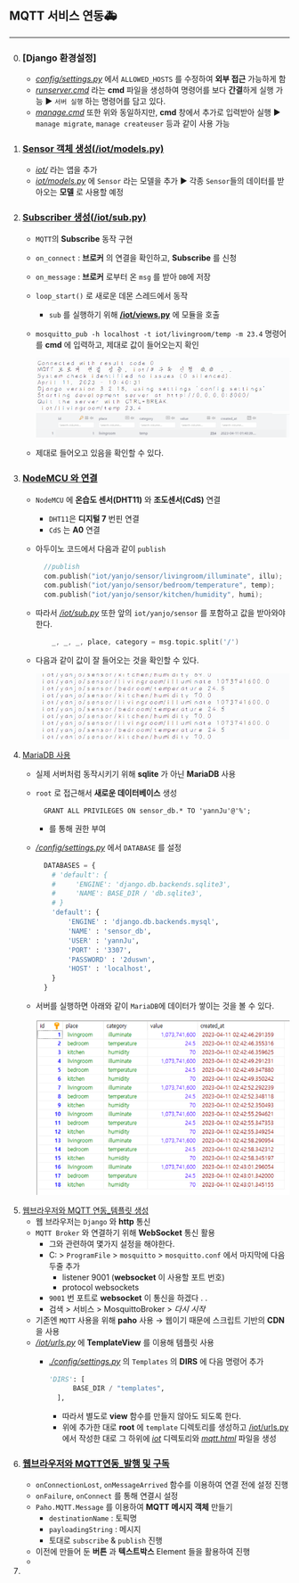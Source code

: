 ## MQTT 서비스 연동🚑
---
0. ### [Django 환경설정]
   - *[config/settings.py](./config/settings.py)*  에서 `ALLOWED_HOSTS` 를 수정하여 **외부 접근** 가능하게 함
   - *[runserver.cmd](./runserver.cmd)* 라는 **cmd** 파일을 생성하여 명령어를 보다 **간결**하게 실행 가능 ▶ `서버 실행` 하는 명령어를 담고 있다.
   - *[manage.cmd](./manage.cmd)* 또한 위와 동일하지만, **cmd** 창에서 추가로 입력받아 실행 ▶ `manage migrate`, `manage createuser` 등과 같이 사용 가능
1.  ### [Sensor 객체 생성(/iot/models.py)](./iot/models.py)
    - *[iot/](./iot/)* 라는 앱을 추가
    - *[iot/models.py](./iot/models.py)* 에 `Sensor` 라는 모델을 추가 ▶ 각종 `Sensor`들의 데이터를 받아오는 **모델** 로 사용할 예정
2.  ### [Subscriber 생성(/iot/sub.py)](./iot/sub.py)
    - `MQTT`의 **Subscribe** 동작 구현
    - `on_connect` : **브로커** 의 연결을 확인하고,   **Subscribe** 를 신청
    - `on_message` : **브로커** 로부터 온 `msg` 를 받아 `DB`에 저장 
    - `loop_start()` 로 새로운 데몬 스레드에서 동작
      - `sub` 를 실행하기 위해 **[/iot/views.py](./iot/views.py)** 에 모듈을 호출
    - `mosquitto_pub -h localhost -t iot/livingroom/temp -m 23.4` 명령어를 **cmd** 에 입력하고, 제대로 값이 들어오는지 확인

        ![](../img/img1.PNG)
        ![](../img/img2.PNG) 
    - 제대로 들어오고 있음을 확인할 수 있다.
3.  ### [NodeMCU 와 연결](./iot/sub.py)
    - `NodeMCU` 에 **온습도 센서(DHT11)**  와 **조도센서(CdS)**   연결
      - `DHT11`은 **디지털 7** 번핀 연결
      - `CdS` 는 **A0** 연결
    - 아두이노 코드에서 다음과 같이 `publish`
     
      ```c
        //publish
        com.publish("iot/yanjo/sensor/livingroom/illuminate", illu);
        com.publish("iot/yanjo/sensor/bedroom/temperature", temp);
        com.publish("iot/yanjo/sensor/kitchen/humidity", humi);
      ```  
    - 따라서 *[/iot/sub.py](./iot/sub.py)* 또한 앞의 `iot/yanjo/sensor` 를 포함하고 값을 받아와야 한다.

        ```c
            _, _, _, place, category = msg.topic.split('/') 
        ```
    - 다음과 같이 값이 잘 들어오는 것을 확인할 수 있다. 

        ![](../img/img3.PNG)
4.  [MariaDB 사용]()
    - 실제 서버처럼 동작시키기 위해 **sqlite** 가 아닌 **MariaDB** 사용
    - `root` 로 접근해서 **새로운 데이터베이스**  생성
      
      ```mysql
        GRANT ALL PRIVILEGES ON sensor_db.* TO 'yannJu'@'%';
      ```
        - 를 통해 권한 부여
    - *[/config/settings.py](./config/settings.py)* 에서 `DATABASE` 를 설정

      ```python
        DATABASES = {
          # 'default': {
          #     'ENGINE': 'django.db.backends.sqlite3',
          #     'NAME': BASE_DIR / 'db.sqlite3',
          # }
          'default': {
              'ENGINE' : 'django.db.backends.mysql',
              'NAME' : 'sensor_db',
              'USER' : 'yannJu',
              'PORT' : '3307',
              'PASSWORD' : '2duswn',
              'HOST' : 'localhost',
          }
        }
      ``` 
    - 서버를 실행하면 아래와 같이 `MariaDB`에 데이터가 쌓이는 것을 볼 수 있다.

      ![](../img/img4.PNG)
5.  [웹브라우저와 MQTT 연동_템플릿 생성](./templates/iot/)
    - 웹 브라우저는 `Django`   와 **http** 통신
    - `MQTT Broker` 와 연결하기 위해 **WebSocket** 통신 활용
      - 그와 관련하여 몇가지 설정을 해야한다.
      - C: > `ProgramFile` > `mosquitto` > `mosquitto.conf` 에서 마지막에 다음 두줄 추가
        - listener 9001 (**websocket** 이 사용할 포트 번호)
        - protocol websockets
      - `9001` 번 포트로 **websocket** 이 통신을 하겠다 . .
      -  검색 > 서비스 > MosquittoBroker > *다시 시작*
    - 기존엔 `MQTT` 사용을 위해 **paho** 사용 → 웹이기 때문에 스크립트 기반의 **CDN** 을 사용 
    - *[/iot/urls.py](./iot/urls.py)* 에 **TemplateView** 를  이용해 템플릿 사용
      - *[./config/settings.py](./config/settings.py)* 의 `Templates` 의 **DIRS** 에 다음 명령어 추가

        ```python
        'DIRS': [
              BASE_DIR / "templates",
          ],
        ```
        - 따라서 별도로 **view** 함수를 만들지 않아도 되도록 한다.
        - 위에 추가한 대로 **root** 에 `template` 디렉토리를 생성하고 [/iot/urls.py](./iot/urls.py)에서 작성한 대로 그 하위에 *[iot](./templates/iot/)* 디렉토리와 *[mqtt.html](./templates/iot/mqtt.html)* 파일을 생성
6.  ### [웹브라우저와 MQTT연동_발행 및 구독](./templates/iot/mqtt.html)
    -  `onConnectionLost`, `onMessageArrived` 함수를 이용하여 연결 전에 설정 진행
    -  `onFailure`, `onConnect` 를 통해 연결시 설정
    -  `Paho.MQTT.Message` 를 이용하여 **MQTT 메시지 객체** 만들기
       -  `destinationName` : 토픽명
       -  `payloadingString` : 메시지
       -  토대로 `subscribe` & `publish`  진행
    - 이전에 만들어 둔 **버튼** 과 **텍스트박스** Element 들을 활용하여 진행
    - 
7.  
